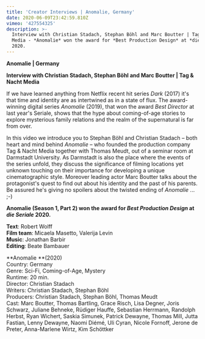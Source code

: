 ```yaml
---
title: 'Creator Interviews | Anomalie, Germany'
date: 2020-06-09T23:42:59.810Z
vimeo: '427554325'
description: >-
  Interview with Christian Stadach, Stephan Böhl and Marc Boutter | Tag & Nacht
  Media - *Anomalie* won the award for *Best Production Design* at *die Seriale*
  2020.
---
```

**Anomalie | Germany**

**Interview with Christian Stadach, Stephan Böhl and Marc Boutter | Tag & Nacht Media**

If we have learned anything from Netflix recent hit series _Dark_ (2017) it's that time and identity are as intertwined as in a state of flux. The award-winning digital series _Anomalie_ (2019), that won the award _Best Director_ at last year's Seriale, shows that the hype about coming-of-age stories to explore mysterious family relations and the realm of the supernatural is far from over. 

In this video we introduce you to Stephan Böhl and Christian Stadach – both heart and mind behind _Anomalie_ – who founded the production company Tag & Nacht Media together with Thomas Meudt, out of a seminar room at Darmstadt University. As Darmstadt is also the place where the events of the series unfold, they discuss the significance of filming locations yet unknown touching on their importance for developing a unique cinematographic style. Moreover leading actor Marc Boutter talks about the protagonist's quest to find out about his identity and the past of his parents. Be assured he's giving no spoilers about the twisted ending of _Anomalie_ ... ;-)

**Anomalie (Season 1, Part 2) won the award for _Best Production Design_ at _die Seriale_ 2020.**

**Text**: Robert Wolff\
**Film team**: Micaela Masetto, Valerija Levin\
**Music**: Jonathan Barbir\
**Editing**: Beate Bambauer

**Anomalie **(2020)\
Country: Germany\
Genre: Sci-Fi, Coming-of-Age, Mystery\
Runtime: 20 min.\
Director: Christian Stadach\
Writers: Christian Stadach, Stephan Böhl\
Producers: Christian Stadach, Stephan Böhl, Thomas Meudt\
Cast: Marc Boutter, Thomas Bartling, Grace Risch, Lisa Degner, Joris Schwarz, Juliane Behneke, Rüdiger Hauffe, Sebastian Herrmann, Randolph Herbst, Ryan Wichert, Saskia Simunek, Patrick Dewayne, Thomas Mill, Jutta Fastian, Lenny Dewayne, Naomi Diémé, Uli Cyran, Nicole Fornoff, Jerone de Preter, Anna-Marlene Wirtz, Kim Schöttker
